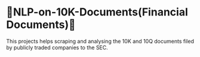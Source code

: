 # 🌟NLP-on-10K-Documents(Financial Documents)🌟

This projects helps scraping and analysing the 10K and 10Q documents filed by publicly traded companies to the SEC. 
